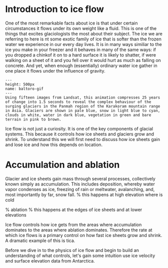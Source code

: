 # Introduction to ice flow
One of the most remarkable facts about ice is that under certain circumstances it flows under its own weight like a fluid. This is one of the things that excites glaciologists the most about their subject. The ice we are referring to here is nt some exotic family of ice that is softer than the frozen water we experience in our every day lives. It is in many ways similiar to the ice you make in your freezer and it behaves in many of the same ways: if you dropped a chinkof it on to a hard surface it is likely to shatter, if were walking on a sheet of it and you fell over it would hurt as much as falling on concrete. And yet, when enough (essentially) ordinary water ice gather in one place it flows under the influence of gravity.


```{figure} https://www.esa.int/var/esa/storage/images/esa_multimedia/images/2015/11/panmah_and_choktoi_glaciers/15696280-1-eng-GB/Panmah_and_Choktoi_glaciers_pillars.gif
---
height: 500px
name: baltoro-gif
---
Using fifteen images from Landsat, this animation compresses 25 years of change into 1.5 seconds to reveal the complex behaviour of the surging glaciers in the Panmah region of the Karakoram mountain range in Asia. Glaciers are shown in pale blue, snow in light blue to cyan, clouds in white, water in dark blue, vegetation in green and bare terrain in pink to brown.

```

Ice flow is not just a curiosity. It is one of the key components of glacial systems. This because it controls how ice sheets and glaciers grow and shrink. To understand this we will first need to discuss how ice sheets gain and lose ice and how this depends on location.

# Accumulation and ablation
Glacier and ice sheets gain mass through several processes, collectively known simply as accumulation. This includes deposition, whereby water vapor condenses as ice, freezing of rain or meltwater, avalanching, and, most importantly by far, snow fall. % this happens at high elevation where is cold

% ablation % this happens at the edges of ice sheets and at lower elevations


Ice flow controls how ice gets from the areas where accumulation dominates to the areas where ablation dominates. Therefore the rate at which ice flows is a primary control on how fast ice sheets grow and shrink. A dramatic example of this is
tica.

Before we dive in to the physics of ice flow and begin to build an understanding of what controls, let's gain some intuition use ice velocity and surface elevation data from Antarctica.
